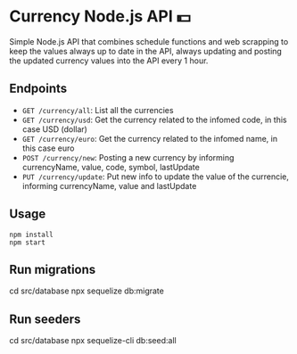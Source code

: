 # Currency Node.js API 💵

Simple Node.js API that combines schedule functions and web scrapping to keep the values always up to date in the API, always updating and posting the updated currency values into the API every 1 hour.

## Endpoints
* `GET /currency/all`: List all the currencies 
* `GET /currency/usd`: Get the currency related to the infomed code, in this case USD (dollar)
* `GET /currency/euro`: Get the currency related to the infomed name, in this case euro
* `POST /currency/new`: Posting a new currency by informing currencyName, value, code, symbol, lastUpdate
* `PUT /currency/update`: Put new info to update the value of the currencie, informing currencyName, value and lastUpdate

## Usage
```
npm install
npm start
```

##  Run migrations 
cd src/database
npx sequelize db:migrate

## Run seeders
cd src/database
npx sequelize-cli db:seed:all